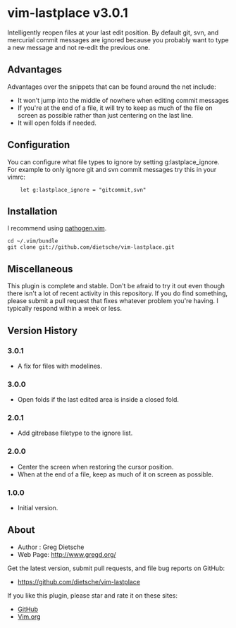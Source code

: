 # vim-lastplace v3.0.1

Intelligently reopen files at your last edit position. By default git,
svn, and mercurial commit messages are ignored because you
probably want to type a new message and not re-edit the previous
one.
## Advantages
Advantages over the snippets that can be found around the net include:
* It won't jump into the middle of nowhere when editing commit messages
* If you're at the end of a file, it will try to keep as much of the file on screen as possible rather than just centering on the last line.
* It will open folds if needed.

## Configuration
You can configure what file types to ignore by setting
g:lastplace_ignore. For example to only ignore git and svn commit
messages try this in your vimrc:

        let g:lastplace_ignore = "gitcommit,svn"

## Installation
I recommend using [pathogen.vim](https://github.com/tpope/vim-pathogen).

    cd ~/.vim/bundle
    git clone git://github.com/dietsche/vim-lastplace.git

## Miscellaneous
This plugin is complete and stable. Don't be afraid to try it out even though there isn't a lot of recent activity in this repository. If you do find something, please submit a pull request that fixes whatever problem you're having. I typically respond within a week or less.

## Version History

### 3.0.1
- A fix for files with modelines.

### 3.0.0

- Open folds if the last edited area is inside a closed fold.

### 2.0.1

- Add gitrebase filetype to the ignore list.

### 2.0.0

- Center the screen when restoring the cursor position.
- When at the end of a file, keep as much of it on screen as possible.

### 1.0.0

- Initial version.

## About

- Author  :  Greg Dietsche
- Web Page: http://www.gregd.org/

Get the latest version, submit pull requests, and file bug reports
on GitHub:
- https://github.com/dietsche/vim-lastplace

If you like this plugin, please star and rate it on these sites:

- [GitHub](https://github.com/dietsche/vim-lastplace)
- [Vim.org](http://www.vim.org/scripts/script.php?script_id=5090)
